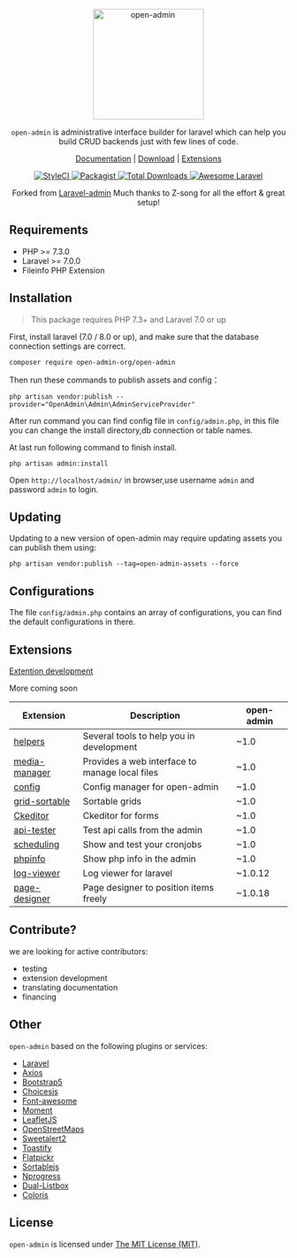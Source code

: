 <p align="center">
<a href="https://open-admin.org/">
<img src="https://open-admin.org/gfx/logo.png" alt="open-admin" style="height:200px;background:transparent;">
</a>
</p>

<p align="center"><code>open-admin</code> is administrative interface builder for laravel which can help you build CRUD backends just with few lines of code.</p>

<p align="center">
<a href="https://open-admin.org/docs">Documentation</a> |
<a href="https://github.com/open-admin-org/open-admin">Download</a> |
<a href="https://github.com/open-admin-org?tab=repositories">Extensions</a>
</p>

<p align="center">
    <a href="https://styleci.io/repos/365864806">
        <img src="https://styleci.io/repos/365864806/shield" alt="StyleCI">
    </a>
    <a href="https://packagist.org/packages/open-admin-org/open-admin">
        <img src="https://img.shields.io/github/license/open-admin-org/open-admin.svg?style=flat-square&color=brightgreen" alt="Packagist">
    </a>
    <a href="https://packagist.org/packages/open-admin-org/open-admin">
        <img src="https://img.shields.io/packagist/dt/open-admin-org/open-admin.svg?style=flat-square" alt="Total Downloads">
    </a>
    <a href="https://github.com/open-admin-org/open-admin">
        <img src="https://img.shields.io/badge/Awesome-Laravel-brightgreen.svg?style=flat-square" alt="Awesome Laravel">
    </a>
<!--
    <a href="#backers" alt="sponsors on Open Collective">
        <img src="https://opencollective.com/open-admin/backers/badge.svg?style=flat-square" />
    </a>
    <a href="https://www.paypal.me/wishbone-prductions" alt="Paypal donate">
        <img src="https://img.shields.io/badge/Donate-Paypal-green.svg?style=flat-square" />
    </a>-->
</div>

<p align="center">
    Forked from <a href="https://github.com/z-song/laravel-admin">Laravel-admin</a> Much thanks to Z-song for all the effort & great setup!
</p>


Requirements
------------
 - PHP >= 7.3.0
 - Laravel >= 7.0.0
 - Fileinfo PHP Extension

Installation
------------

> This package requires PHP 7.3+ and Laravel 7.0 or up

First, install laravel (7.0 / 8.0 or up), and make sure that the database connection settings are correct.

```
composer require open-admin-org/open-admin
```

Then run these commands to publish assets and config：

```
php artisan vendor:publish --provider="OpenAdmin\Admin\AdminServiceProvider"
```
After run command you can find config file in `config/admin.php`, in this file you can change the install directory,db connection or table names.

At last run following command to finish install.
```
php artisan admin:install
```

Open `http://localhost/admin/` in browser,use username `admin` and password `admin` to login.

Updating
------------
Updating to a new version of open-admin may require updating assets you can publish them using:
```
php artisan vendor:publish --tag=open-admin-assets --force
```

Configurations
------------
The file `config/admin.php` contains an array of configurations, you can find the default configurations in there.

## Extensions
<a href="https://open-admin.org/docs/en/extension-development">Extention development</a>

More coming soon

| Extension                                                        | Description                              | open-admin                              |
| ---------------------------------------------------------------- | ---------------------------------------- |---------------------------------------- |
| [helpers](https://github.com/open-admin-org/helpers)             | Several tools to help you in development | ~1.0 |
| [media-manager](https://github.com/open-admin-org/media-manager) | Provides a web interface to manage local files          | ~1.0 |
| [config](https://github.com/open-admin-org/config)               | Config manager for open-admin            |~1.0 |
| [grid-sortable](https://github.com/open-admin-org/grid-sortable) | Sortable grids                           |~1.0 |
| [Ckeditor](https://github.com/open-admin-org/ckeditor)           | Ckeditor for forms                       |~1.0 |
| [api-tester](https://github.com/open-admin-org/api-tester)       | Test api calls from the admin            |~1.0 |
| [scheduling](https://github.com/open-admin-org/scheduling)       | Show and test your cronjobs              |~1.0 |
| [phpinfo](https://github.com/open-admin-org/phpinfo)             | Show php info in the admin               |~1.0 |
| [log-viewer](https://github.com/open-admin-org/log-viewer)       | Log viewer for laravel                   |~1.0.12 |
| [page-designer](https://github.com/open-admin-org/page-designer) | Page designer to position items freely   |~1.0.18 |


<!--
| [redis-manager](https://github.com/open-admin-extensions/redis-manager) | Redis manager for open-admin          |~1.5 |
| [backup](https://github.com/open-admin-extensions/backup) | An admin interface for managing backups          |~1.5 |
| [reporter](https://github.com/open-admin-extensions/reporter) | Provides a developer-friendly web interface to view the exception          |~1.5 |
| [wangEditor](https://github.com/open-admin-extensions/wangEditor) | A rich text editor based on [wangeditor](http://www.wangeditor.com/)         |~1.6 |
| [summernote](https://github.com/open-admin-extensions/summernote) | A rich text editor based on [summernote](https://summernote.org/)          |~1.6 |
| [china-distpicker](https://github.com/open-admin-extensions/china-distpicker) | 一个基于[distpicker](https://github.com/fengyuanchen/distpicker)的中国省市区选择器          |~1.6 |
| [simplemde](https://github.com/open-admin-extensions/simplemde) | A markdown editor based on [simplemde](https://github.com/sparksuite/simplemde-markdown-editor)          |~1.6 |
| [php-editor](https://github.com/open-admin-extensions/php-editor) <br/> [python-editor](https://github.com/open-admin-extensions/python-editor) <br/> [js-editor](https://github.com/open-admin-extensions/js-editor)<br/> [css-editor](https://github.com/open-admin-extensions/css-editor)<br/> [clike-editor](https://github.com/open-admin-extensions/clike-editor)| Several programing language editor extensions based on code-mirror          |~1.6 |
| [star-rating](https://github.com/open-admin-extensions/star-rating) | Star Rating extension for open-admin          |~1.6 |
| [json-editor](https://github.com/open-admin-extensions/json-editor) | JSON Editor for Open-admin          |~1.6 |
| [grid-lightbox](https://github.com/open-admin-extensions/grid-lightbox) | Turn your grid into a lightbox & gallery          |~1.6 |
| [daterangepicker](https://github.com/open-admin-extensions/daterangepicker) | Integrates daterangepicker into open-admin          |~1.6 |
| [sparkline](https://github.com/open-admin-extensions/sparkline) | Integrates jQuery sparkline into open-admin          |~1.6 |
| [chartjs](https://github.com/open-admin-extensions/chartjs) | Use Chartjs in open-admin          |~1.6 |
| [echarts](https://github.com/open-admin-extensions/echarts) | Use Echarts in open-admin          |~1.6 |
| [simditor](https://github.com/open-admin-extensions/simditor) | Integrates simditor full-rich editor into open-admin          |~1.6 |
| [cropper](https://github.com/open-admin-extensions/cropper) | A simple jQuery image cropping plugin.          |~1.6 |
| [composer-viewer](https://github.com/open-admin-extensions/composer-viewer) | A web interface of composer packages in laravel.          |~1.6 |
| [data-table](https://github.com/open-admin-extensions/data-table) | Advanced table widget for open-admin |~1.6 |
| [watermark](https://github.com/open-admin-extensions/watermark) | Text watermark for open-admin |~1.6 |
| [google-authenticator](https://github.com/ylic/open-admin-google-authenticator) | Google authenticator |~1.6 |
-->

## Contribute?
 we are looking for active contributors:
 - testing
 - extension development
 - translating documentation
 - financing

Other
------------
`open-admin` based on the following plugins or services:

+ [Laravel](https://laravel.com/)
+ [Axios](https://github.com/axios/axios)
+ [Bootstrap5](https://getbootstrap.com/docs/5.0/getting-started/introduction/)
+ [Choicesjs](https://github.com/Choices-js/Choices)
+ [Font-awesome](http://fontawesome.io)
+ [Moment](http://momentjs.com/)
+ [LeafletJS](https://leafletjs.com/)
+ [OpenStreetMaps](https://www.openstreetmap.org/)
+ [Sweetalert2](https://github.com/sweetalert2/sweetalert2)
+ [Toastify](https://github.com/apvarun/toastify-js)
+ [Flatpickr](https://github.com/flatpickr/flatpickr)
+ [Sortablejs](https://github.com/SortableJS/Sortable)
+ [Nprogress](https://ricostacruz.com/nprogress/)
+ [Dual-Listbox](https://github.com/maykinmedia/dual-listbox/)
+ [Coloris](https://github.com/mdbassit/Coloris/)

License
------------
`open-admin` is licensed under [The MIT License (MIT)](LICENSE).
